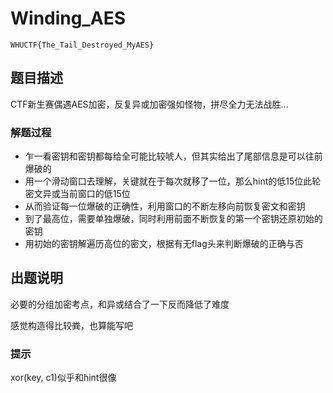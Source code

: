 # Winding_AES
`WHUCTF{The_Tail_Destroyed_MyAES}`
## 题目描述
CTF新生赛偶遇AES加密，反复异或加密强如怪物，拼尽全力无法战胜...

### 解题过程
- 乍一看密钥和密钥都每给全可能比较唬人，但其实给出了尾部信息是可以往前爆破的
- 用一个滑动窗口去理解，关键就在于每次就移了一位，那么hint的低15位此轮密文异或当前窗口的低15位
- 从而验证每一位爆破的正确性，利用窗口的不断左移向前恢复密文和密钥
- 到了最高位，需要单独爆破，同时利用前面不断恢复的第一个密钥还原初始的密钥
- 用初始的密钥解遍历高位的密文，根据有无flag头来判断爆破的正确与否

## 出题说明
必要的分组加密考点，和异或结合了一下反而降低了难度

感觉构造得比较~~粪~~，也算能写吧
### 提示
xor(key, c1)似乎和hint很像